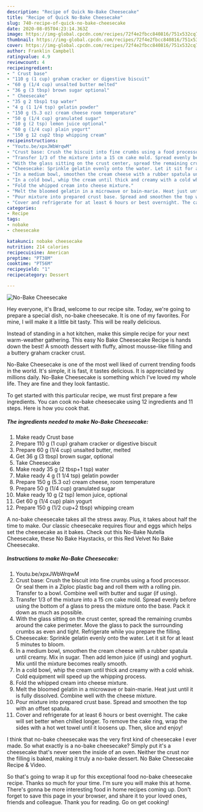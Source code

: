 ```yaml
---
description: "Recipe of Quick No-Bake Cheesecake"
title: "Recipe of Quick No-Bake Cheesecake"
slug: 740-recipe-of-quick-no-bake-cheesecake
date: 2020-08-05T04:23:14.363Z
image: https://img-global.cpcdn.com/recipes/72f4e2fbcc840816/751x532cq70/no-bake-cheesecake-recipe-main-photo.jpg
thumbnail: https://img-global.cpcdn.com/recipes/72f4e2fbcc840816/751x532cq70/no-bake-cheesecake-recipe-main-photo.jpg
cover: https://img-global.cpcdn.com/recipes/72f4e2fbcc840816/751x532cq70/no-bake-cheesecake-recipe-main-photo.jpg
author: Franklin Campbell
ratingvalue: 4.9
reviewcount: 4
recipeingredient:
- " Crust base"
- "110 g (1 cup) graham cracker or digestive biscuit"
- "60 g (1/4 cup) unsalted butter melted"
- "36 g (3 tbsp) brown sugar optional"
- " Cheesecake"
- "35 g 2 tbsp1 tsp water"
- "4 g (1 1/4 tsp) gelatin powder"
- "150 g (5.3 oz) cream cheese room temperature"
- "50 g (1/4 cup) granulated sugar"
- "10 g (2 tsp) lemon juice optional"
- "60 g (1/4 cup) plain yogurt"
- "150 g 12 cup2 tbsp whipping cream"
recipeinstructions:
- "Youtu.be/xpxJWbWrqwM"
- "Crust base: Crush the biscuit into fine crumbs using a food processor. Or seal them in a Ziploc plastic bag and roll them with a rolling pin. Transfer to a bowl. Combine well with butter and sugar (if using)."
- "Transfer 1/3 of the mixture into a 15 cm cake mold. Spread evenly before using the bottom of a glass to press the mixture onto the base. Pack it down as much as possible."
- "With the glass sitting on the crust center, spread the remaining crumbs around the cake perimeter. Move the glass to pack the surrounding crumbs as even and tight. Refrigerate while you prepare the filling."
- "Cheesecake: Sprinkle gelatin evenly onto the water. Let it sit for at least 5 minutes to bloom."
- "In a medium bowl, smoothen the cream cheese with a rubber spatula until creamy. Mix in sugar. Then add lemon juice (if using) and yoghurt. Mix until the mixture becomes really smooth."
- "In a cold bowl, whip the cream until thick and creamy with a cold whisk. Cold equipment will speed up the whipping process."
- "Fold the whipped cream into cheese mixture."
- "Melt the bloomed gelatin in a microwave or bain-marie. Heat just until it is fully dissolved. Combine well with the cheese mixture."
- "Pour mixture into prepared crust base. Spread and smoothen the top with an offset spatula."
- "Cover and refrigerate for at least 6 hours or best overnight. The cake will set better when chilled longer. To remove the cake ring, wrap the sides with a hot wet towel until it loosens up. Then, slice and enjoy!"
categories:
- Recipe
tags:
- nobake
- cheesecake

katakunci: nobake cheesecake 
nutrition: 214 calories
recipecuisine: American
preptime: "PT38M"
cooktime: "PT56M"
recipeyield: "1"
recipecategory: Dessert

---
```



![No-Bake Cheesecake](https://img-global.cpcdn.com/recipes/72f4e2fbcc840816/751x532cq70/no-bake-cheesecake-recipe-main-photo.jpg)

Hey everyone, it's Brad, welcome to our recipe site. Today, we're going to prepare a special dish, no-bake cheesecake. It is one of my favorites. For mine, I will make it a little bit tasty. This will be really delicious.

Instead of standing in a hot kitchen, make this simple recipe for your next warm-weather gathering. This easy No Bake Cheesecake Recipe is hands down the best! A smooth dessert with fluffy, almost mousse-like filling and a buttery graham cracker crust.

No-Bake Cheesecake is one of the most well liked of current trending foods in the world. It's simple, it is fast, it tastes delicious. It is appreciated by millions daily. No-Bake Cheesecake is something which I've loved my whole life. They are fine and they look fantastic.


To get started with this particular recipe, we must first prepare a few ingredients. You can cook no-bake cheesecake using 12 ingredients and 11 steps. Here is how you cook that.

<!--inarticleads1-->

##### The ingredients needed to make No-Bake Cheesecake:

1. Make ready  Crust base
1. Prepare 110 g (1 cup) graham cracker or digestive biscuit
1. Prepare 60 g (1/4 cup) unsalted butter, melted
1. Get 36 g (3 tbsp) brown sugar, optional
1. Take  Cheesecake
1. Make ready 35 g (2 tbsp+1 tsp) water
1. Make ready 4 g (1 1/4 tsp) gelatin powder
1. Prepare 150 g (5.3 oz) cream cheese, room temperature
1. Prepare 50 g (1/4 cup) granulated sugar
1. Make ready 10 g (2 tsp) lemon juice, optional
1. Get 60 g (1/4 cup) plain yogurt
1. Prepare 150 g (1/2 cup+2 tbsp) whipping cream


A no-bake cheesecake takes all the stress away. Plus, it takes about half the time to make. Our classic cheesecake requires flour and eggs which helps set the cheesecake as it bakes. Check out this No-Bake Nutella Cheesecake, these No Bake Haystacks, or this Red Velvet No Bake Cheesecake. 

<!--inarticleads2-->

##### Instructions to make No-Bake Cheesecake:

1. Youtu.be/xpxJWbWrqwM
1. Crust base: Crush the biscuit into fine crumbs using a food processor. Or seal them in a Ziploc plastic bag and roll them with a rolling pin. Transfer to a bowl. Combine well with butter and sugar (if using).
1. Transfer 1/3 of the mixture into a 15 cm cake mold. Spread evenly before using the bottom of a glass to press the mixture onto the base. Pack it down as much as possible.
1. With the glass sitting on the crust center, spread the remaining crumbs around the cake perimeter. Move the glass to pack the surrounding crumbs as even and tight. Refrigerate while you prepare the filling.
1. Cheesecake: Sprinkle gelatin evenly onto the water. Let it sit for at least 5 minutes to bloom.
1. In a medium bowl, smoothen the cream cheese with a rubber spatula until creamy. Mix in sugar. Then add lemon juice (if using) and yoghurt. Mix until the mixture becomes really smooth.
1. In a cold bowl, whip the cream until thick and creamy with a cold whisk. Cold equipment will speed up the whipping process.
1. Fold the whipped cream into cheese mixture.
1. Melt the bloomed gelatin in a microwave or bain-marie. Heat just until it is fully dissolved. Combine well with the cheese mixture.
1. Pour mixture into prepared crust base. Spread and smoothen the top with an offset spatula.
1. Cover and refrigerate for at least 6 hours or best overnight. The cake will set better when chilled longer. To remove the cake ring, wrap the sides with a hot wet towel until it loosens up. Then, slice and enjoy!


I think that no-bake cheesecake was the very first kind of cheesecake I ever made. So what exactly is a no-bake cheesecake? Simply put it&#39;s a cheesecake that&#39;s never seen the inside of an oven. Neither the crust nor the filling is baked, making it truly a no-bake dessert. No Bake Cheesecake Recipe &amp; Video. 

So that's going to wrap it up for this exceptional food no-bake cheesecake recipe. Thanks so much for your time. I'm sure you will make this at home. There's gonna be more interesting food in home recipes coming up. Don't forget to save this page in your browser, and share it to your loved ones, friends and colleague. Thank you for reading. Go on get cooking!
